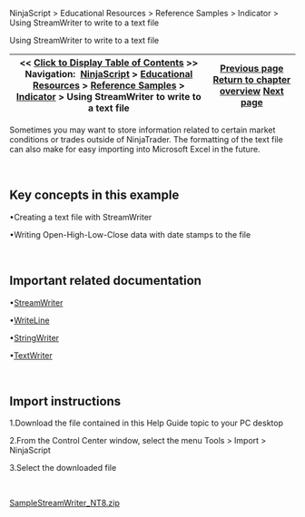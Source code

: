 ﻿


NinjaScript \> Educational Resources \> Reference Samples \> Indicator \> Using StreamWriter to write to a text file






















Using StreamWriter to write to a text file







| \<\< [Click to Display Table of Contents](using_streamwriter_to_write_to.md) \>\> **Navigation:**     [NinjaScript](ninjascript-1.md) \> [Educational Resources](educational_resources-1.md) \> [Reference Samples](reference_samples-1.md) \> [Indicator](indicator2-1.md) \> Using StreamWriter to write to a text file | [Previous page](using_streamreader_to_read_fro-1.md) [Return to chapter overview](indicator2-1.md) [Next page](using_system_io_file_propertie-1.md) |
| --- | --- |











Sometimes you may want to store information related to certain market conditions or trades outside of NinjaTrader. The formatting of the text file can also make for easy importing into Microsoft Excel in the future.


 


## Key concepts in this example


•Creating a text file with StreamWriter

•Writing Open\-High\-Low\-Close data with date stamps to the file

 


## Important related documentation


•[StreamWriter](https://learn.microsoft.com/en-us/dotnet/api/system.io.streamwriter?view=netframework-4.8)

•[WriteLine](https://learn.microsoft.com/en-us/dotnet/api/system.io.textwriter.writeline?view=netframework-4.8)

•[StringWriter](https://learn.microsoft.com/en-us/dotnet/api/system.io.stringwriter?view=netframework-4.8)

•[TextWriter](https://learn.microsoft.com/en-us/dotnet/api/system.io.textwriter?view=netframework-4.8)

 


## Import instructions


1\.Download the file contained in this Help Guide topic to your PC desktop

2\.From the Control Center window, select the menu Tools \> Import \> NinjaScript

3\.Select the downloaded file

 


[SampleStreamWriter\_NT8\.zip](samples/SampleStreamWriter_NT8.zip)








